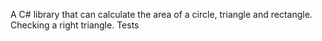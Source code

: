 A C# library that can calculate the area of a circle, triangle and rectangle. Checking a right triangle. Tests
